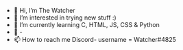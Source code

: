 - 👋 Hi, I’m The Watcher
- 👀 I’m interested in trying new stuff :)
- 🌱 I’m currently learning C, HTML, JS, CSS & Python
- 💞️ -
- 📫 How to reach me Discord- username = Watcher#4825

<!---
Watcher4825/Watcher4825 is a ✨ special ✨ repository because its `README.md` (this file) appears on your GitHub profile.
You can click the Preview link to take a look at your changes.
--->

